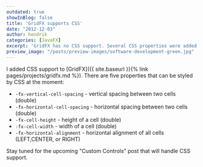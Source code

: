 ```yaml
---
outdated: true
showInBlog: false
title: 'GridFX supports CSS'
date: "2012-12-03"
author: hendrik
categories: [JavaFX]
excerpt: 'GridFX has no CSS support. Several CSS properties were added to GridFX and let you style the control'
preview_image: "/posts/preview-images/software-development-green.jpg"
---
```

I added CSS support to [GridFX]({{ site.baseurl }}{% link pages/projects/gridfx.md %}). There are five properties that can be styled by CSS at the moment:

* `-fx-vertical-cell-spacing` - vertical spacing between two cells (double)
* `-fx-horizontal-cell-spacing` - horizontal spacing between two cells (double)
* `-fx-cell-height` - height of a cell (double)
* `-fx-cell-width` - width of a cell (double)
* `-fx-horizontal-alignment` - horizontal alignment of all cells (LEFT,CENTER, or RIGHT)

Stay tuned for the upcoming "Custom Controls" post that will handle CSS support.
